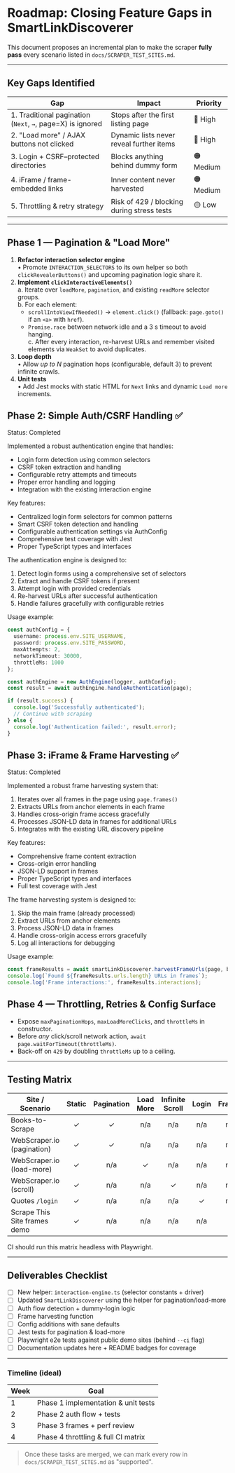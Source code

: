 # Roadmap: Closing Feature Gaps in SmartLinkDiscoverer

This document proposes an incremental plan to make the scraper **fully pass** every scenario listed in `docs/SCRAPER_TEST_SITES.md`.

---

## Key Gaps Identified

| Gap | Impact | Priority |
| --- | --- | --- |
| 1. Traditional pagination (`Next`, `→`, page=X) is ignored | Stops after the first listing page | 🔴 High |
| 2. "Load more" / AJAX buttons not clicked | Dynamic lists never reveal further items | 🔴 High |
| 3. Login + CSRF–protected directories | Blocks anything behind dummy form | 🟠 Medium |
| 4. iFrame / frame-embedded links | Inner content never harvested | 🟠 Medium |
| 5. Throttling & retry strategy | Risk of 429 / blocking during stress tests | 🟡 Low |

---

## Phase 1 — Pagination & "Load More"

1. **Refactor interaction selector engine**  
   • Promote `INTERACTION_SELECTORS` to its own helper so both `clickRevealerButtons()` and upcoming pagination logic share it.
2. **Implement `clickInteractiveElements()`**  
   a. Iterate over `loadMore`, `pagination`, and existing `readMore` selector groups.  
   b. For each element:
      - `scrollIntoViewIfNeeded()` → `element.click()` (fallback: `page.goto()` if an `<a>` with `href`).  
      - `Promise.race` between network idle and a 3 s timeout to avoid hanging.  
   c. After every interaction, re-harvest URLs and remember visited elements via `WeakSet` to avoid duplicates.
3. **Loop depth**  
   • Allow *up to N* pagination hops (configurable, default 3) to prevent infinite crawls.
4. **Unit tests**  
   • Add Jest mocks with static HTML for `Next` links and dynamic `Load more` increments.

## Phase 2: Simple Auth/CSRF Handling ✅

Status: Completed

Implemented a robust authentication engine that handles:
- Login form detection using common selectors
- CSRF token extraction and handling
- Configurable retry attempts and timeouts
- Proper error handling and logging
- Integration with the existing interaction engine

Key features:
- Centralized login form selectors for common patterns
- Smart CSRF token detection and handling
- Configurable authentication settings via AuthConfig
- Comprehensive test coverage with Jest
- Proper TypeScript types and interfaces

The authentication engine is designed to:
1. Detect login forms using a comprehensive set of selectors
2. Extract and handle CSRF tokens if present
3. Attempt login with provided credentials
4. Re-harvest URLs after successful authentication
5. Handle failures gracefully with configurable retries

Usage example:
```typescript
const authConfig = {
  username: process.env.SITE_USERNAME,
  password: process.env.SITE_PASSWORD,
  maxAttempts: 2,
  networkTimeout: 30000,
  throttleMs: 1000
};

const authEngine = new AuthEngine(logger, authConfig);
const result = await authEngine.handleAuthentication(page);

if (result.success) {
  console.log('Successfully authenticated');
  // Continue with scraping
} else {
  console.log('Authentication failed:', result.error);
}
```

## Phase 3: iFrame & Frame Harvesting ✅

Status: Completed

Implemented a robust frame harvesting system that:
1. Iterates over all frames in the page using `page.frames()`
2. Extracts URLs from anchor elements in each frame
3. Handles cross-origin frame access gracefully
4. Processes JSON-LD data in frames for additional URLs
5. Integrates with the existing URL discovery pipeline

Key features:
- Comprehensive frame content extraction
- Cross-origin error handling
- JSON-LD support in frames
- Proper TypeScript types and interfaces
- Full test coverage with Jest

The frame harvesting system is designed to:
1. Skip the main frame (already processed)
2. Extract URLs from anchor elements
3. Process JSON-LD data in frames
4. Handle cross-origin access errors gracefully
5. Log all interactions for debugging

Usage example:
```typescript
const frameResults = await smartLinkDiscoverer.harvestFrameUrls(page, baseUrl);
console.log(`Found ${frameResults.urls.length} URLs in frames`);
console.log('Frame interactions:', frameResults.interactions);
```

## Phase 4 — Throttling, Retries & Config Surface

* Expose `maxPaginationHops`, `maxLoadMoreClicks`, and `throttleMs` in constructor.  
* Before *any* click/scroll network action, `await page.waitForTimeout(throttleMs)`.
* Back-off on `429` by doubling `throttleMs` up to a ceiling.

---

## Testing Matrix

| Site / Scenario | Static | Pagination | Load More | Infinite Scroll | Login | Frames |
| --------------- | :---: | :---: | :---: | :---: | :---: | :---: |
| Books-to-Scrape | ✓ | ✓ | n/a | n/a | n/a | n/a |
| WebScraper.io (pagination) | ✓ | ✓ | n/a | n/a | n/a | n/a |
| WebScraper.io (load-more) | ✓ | n/a | ✓ | n/a | n/a | n/a |
| WebScraper.io (scroll) | ✓ | n/a | n/a | ✓ | n/a | n/a |
| Quotes `/login` | ✓ | n/a | n/a | n/a | ✓ | n/a |
| Scrape This Site frames demo | ✓ | n/a | n/a | n/a | n/a | ✓ |

CI should run this matrix headless with Playwright.

---

## Deliverables Checklist

- [ ] New helper: `interaction-engine.ts` (selector constants + driver)
- [ ] Updated `SmartLinkDiscoverer` using the helper for pagination/load-more
- [ ] Auth flow detection + dummy-login logic
- [ ] Frame harvesting function
- [ ] Config additions with sane defaults
- [ ] Jest tests for pagination & load-more
- [ ] Playwright e2e tests against public demo sites (behind `--ci` flag)
- [ ] Documentation updates here + README badges for coverage

---

### Timeline (ideal)

| Week | Goal |
| ---- | ---- |
| 1 | Phase 1 implementation & unit tests |
| 2 | Phase 2 auth flow + tests |
| 3 | Phase 3 frames + perf review |
| 4 | Phase 4 throttling & full CI matrix |

> Once these tasks are merged, we can mark every row in `docs/SCRAPER_TEST_SITES.md` as "supported". 